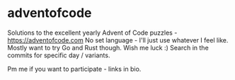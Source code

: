 # adventofcode
Solutions to the excellent yearly Advent of Code puzzles - https://adventofcode.com
No set language - I'll just use whatever I feel like. Mostly want to try Go and Rust though. Wish me luck :) 
Search in the commits for specific day / variants. 

Pm me if you want to participate - links in bio.
